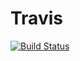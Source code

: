 # Travis

[![Build Status](https://travis-ci.com/te108600/Travis.svg?branch=master)](https://travis-ci.com/te108600/Travis)
